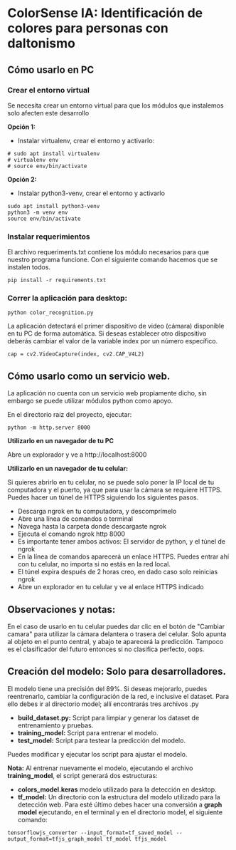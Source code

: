 # ColorSense IA: Identificación de colores para personas con daltonismo

## Cómo usarlo en PC

### Crear el entorno virtual

Se necesita crear un entorno virtual para que los módulos que instalemos solo afecten este desarrollo

**Opción 1:**

- Instalar virtualenv, crear el entorno y activarlo:

```
# sudo apt install virtualenv
# virtualenv env
# source env/bin/activate
```

**Opción 2:**

- Instalar python3-venv, crear el entorno y activarlo

```
sudo apt install python3-venv
python3 -m venv env
source env/bin/activate
```

### Instalar requerimientos

El archivo requeriments.txt contiene los módulo necesarios para que nuestro programa funcione. Con el siguiente comando hacemos que se instalen todos.

```
pip install -r requirements.txt
```

### Correr la aplicación para desktop:

```
python color_recognition.py
```

La aplicación detectará el primer dispositivo de video (cámara) disponible en tu PC de forma automática. Si deseas establecer otro dispositivo deberás cambiar el valor de la variable index por un número específico.

```
cap = cv2.VideoCapture(index, cv2.CAP_V4L2)
```

## Cómo usarlo como un servicio web.

La aplicación no cuenta con un servicio web propiamente dicho, sin embargo se puede utilizar módulos python como apoyo.

En el directorio raiz del proyecto, ejecutar:

```
python -m http.server 8000
```

**Utilizarlo en un navegador de tu PC**

Abre un explorador y ve a http://localhost:8000

**Utilizarlo en un navegador de tu celular:**

Si quieres abrirlo en tu celular, no se puede solo poner la IP local de tu computadora y el puerto, ya que para usar la cámara se requiere HTTPS. Puedes hacer un túnel de HTTPS siguiendo los siguientes pasos.

- Descarga ngrok en tu computadora, y descomprímelo
- Abre una línea de comandos o terminal
- Navega hasta la carpeta donde descargaste ngrok
- Ejecuta el comando ngrok http 8000
- Es importante tener ambos activos: El servidor de python, y el túnel de ngrok
- En la línea de comandos aparecerá un enlace HTTPS. Puedes entrar ahí con tu celular, no importa si no estás en la red local.
- El túnel expira después de 2 horas creo, en dado caso solo reinicias ngrok
- Abre un explorador en tu celular y ve al enlace HTTPS indicado

## Observaciones y notas:

En el caso de usarlo en tu celular puedes dar clic en el botón de "Cambiar camara" para utilizar la cámara delantera o trasera del celular. Solo apunta al objeto en el punto central, y abajo te aparecerá la predicción. Tampoco es el clasificador del futuro entonces si no clasifica perfecto, oops.

## Creación del modelo: Solo para desarrolladores.

El modelo tiene una precisión del 89%. Si deseas mejorarlo, puedes reentrenarlo, cambiar la configuración de la red, e inclusive el dataset. Para ello debes ir al directorio model; allí encontrarás tres archivos .py

- **build_dataset.py:** Script para limpiar y generar los dataset de entrenamiento y pruebas.
- **training_model:** Script para entrenar el modelo.
- **test_model:** Script para testear la predicción del modelo.

Puedes modificar y ejecutar los script para ajustar el modelo.

**Nota:** Al entrenar nuevamente el modelo, ejecutando el archivo **training_model**, el script generará dos estructuras:

- **colors_model.keras** modelo utilizado para la detección en desktop.
- **tf_model:** Un directorio con la estructura del modelo utilizado para la detección web. Para esté último debes hacer una conversión a **graph model** ejecutando, en el terminal y en el directorio model, el siguiente comando:

```
tensorflowjs_converter --input_format=tf_saved_model --output_format=tfjs_graph_model tf_model tfjs_model

```
